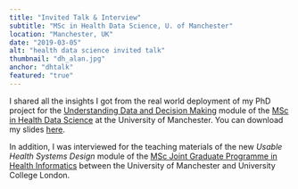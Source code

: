 ```yaml
---
title: "Invited Talk & Interview"
subtitle: "MSc in Health Data Science, U. of Manchester"
location: "Manchester, UK"
date: "2019-03-05"
alt: "health data science invited talk"
thumbnail: "dh_alan.jpg"
anchor: "dhtalk"
featured: "true"
---
```


I shared all the insights I got from the real world deployment of my PhD project for the [Understanding Data and Decision Making](https://www.manchester.ac.uk/study/masters/courses/list/10076/msc-health-data-science/?pg=2&unit=IIDS67622&unitYear=all) module of the [MSc in Health Data Science](https://www.manchester.ac.uk/study/masters/courses/list/10076/msc-health-data-science/) at the University of Manchester. You can download my slides [here](/downloads/dh2019.pdf).

In addition, I was interviewed for the teaching materials of the new _Usable Health Systems Design_ module of the [MSc Joint Graduate Programme in Health Informatics](https://www.manchester.ac.uk/study/masters/courses/list/12478/msc-pgdip-pgcert-health-informatics-ucl-uom-joint-award/all-content/) between the University of Manchester and University College London.